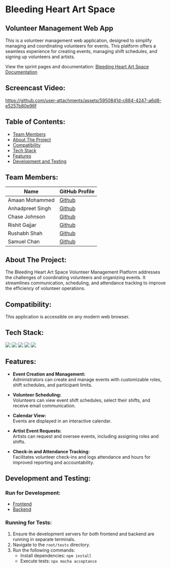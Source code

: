 # Bleeding Heart Art Space  
## Volunteer Management Web App  

This is a volunteer management web application, designed to simplify managing and coordinating volunteers for events. This platform offers a seamless experience for creating events, managing shift schedules, and signing up volunteers and artists.

View the sprint pages and documentation: [Bleeding Heart Art Space Documentation](https://ualberta-cmput401.github.io/f24project-Bleeding-Heart-Art-Space/)

## Screencast Video:

https://github.com/user-attachments/assets/5950841d-c684-4247-a6d8-e5257b80e96f


## Table of Contents:  
- [Team Members](#team-members)  
- [About The Project](#about-the-project)  
- [Compatibility](#compatibility)  
- [Tech Stack](#tech-stack)  
- [Features](#features)  
- [Development and Testing](#development-and-testing)

## Team Members:  

| Name | GitHub Profile |
| ------------- | ------------- |
| Amaan Mohammed | [Github](https://github.com/amn-xyz) |
| Anhadpreet Singh | [Github](https://github.com/Anhad928) |
| Chase Johnson | [Github](https://github.com/chasejohnson626) |
| Rishit Gajjar | [Github](https://github.com/RJ-Gajjar) |
| Rushabh Shah | [Github](https://github.com/rushabhshah02) |
| Samuel Chan | [Github](https://github.com/monkey567567) |

## About The Project:  
The Bleeding Heart Art Space Volunteer Management Platform addresses the challenges of coordinating volunteers and organizing events. It streamlines communication, scheduling, and attendance tracking to improve the efficiency of volunteer operations.  

## Compatibility:  
This application is accessible on any modern web browser.  

## Tech Stack:  

<img src="https://img.shields.io/badge/React-%2320232a.svg?style=for-the-badge&logo=react&logoColor=%2361DAFB"/> <img src="https://img.shields.io/badge/Node.js-339933?style=for-the-badge&logo=nodedotjs&logoColor=white"/>
<img src="https://img.shields.io/badge/TypeScript-3178C6?style=for-the-badge&logo=typescript&logoColor=white"/> <img src="https://img.shields.io/badge/PostgreSQL-4169E1?style=for-the-badge&logo=postgresql&logoColor=white"/>
<img src="https://img.shields.io/badge/Firebase-FFCA28?style=for-the-badge&logo=firebase&logoColor=black"/>  

## Features:  
- **Event Creation and Management:**  
  Administrators can create and manage events with customizable roles, shift schedules, and participant limits.  

- **Volunteer Scheduling:**  
  Volunteers can view event shift schedules, select their shifts, and receive email communication.  

- **Calendar View:**  
  Events are displayed in an interactive calendar.  

- **Artist Event Requests:**  
  Artists can request and oversee events, including assigning roles and shifts.  

- **Check-in and Attendance Tracking:**  
  Facilitates volunteer check-ins and logs attendance and hours for improved reporting and accountability.  

## Development and Testing:  

### Run for Development:  
- [Frontend](frontend/README.md)
- [Backend](backend/README.md)  

### Running for Tests:  
1. Ensure the development servers for both frontend and backend are running in separate terminals.  
2. Navigate to the `root/tests` directory.  
3. Run the following commands:  
   - Install dependencies: `npm install`  
   - Execute tests: `npx mocha acceptance`
